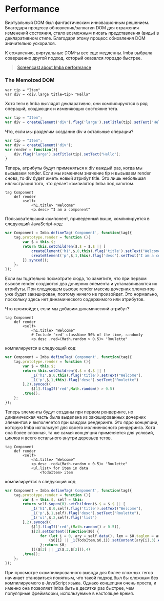 
# Performance

Виртуальный DOM был фантастическим инновационным решением. Благодаря процессу обновления/заплатки DOM для отражения изменений состояния, стало возможным писать представления (виды) в декларативном стиле. Благодаря этому процесс обновления DOM значительно ускорился.

К сожалению, виртуальные DOM-ы все еще медленны. Imba выбрала совершенно другой подход, который оказался *гораздо* быстрее.

> [Screencast about Imba performance](https://scrimba.com/p/c6B9rAM)

### The Memoized DOM

```imba
var tip = "Item"
var div = <div.large title=tip> "Hello"
```

Хотя теги в Imba выглядят декларативно, они компилируются в ряд операций, создающих и изменяющих состояние тега.

```javascript
var tip = "Item";
var div = createElement('div').flag('large').setTitle(tip).setText("Hello");
```

Что, если мы разделим создание div и остальные операции?

```javascript
var tip = "Item";
var div = createElement('div');
var render = function(){
    div.flag('large').setTitle(tip).setText("Hello");
}
```

Теперь, атрибуты будут применяться к div каждый раз, когда мы вызываем render. Если мы изменяем значение tip и вызываем render снова, то div будет иметь новый атрибут title. Это лишь небольшая иллюстрация того, что делает компилятор Imba под капотом.

```imba
tag Component
    def render
        <self>
            <h1.title> "Welcome"
            <p.desc> "I am a component"
```

Пользовательский компонент, приведенный выше, компилируется в следующий JavaScript-код:

```javascript
var Component = Imba.defineTag('Component', function(tag){
    tag.prototype.render = function (){
        var $ = this.$;
        return this.setChildren($.$ = $.$ || [
            createElement('h1',$,0,this).flag('title').setText("Welcome"),
            createElement('p',$,1,this).flag('desc').setText("I am a component")
        ]).synced();
    };
});
```

Если вы тщательно посмотрите сюда, то заметите, что при первом вызове render создаются два дочерних элемента и устанавливаются их атрибуты. При следующем вызове render массив дочерних элементов уже будет закэширован, поэтому ничего не произойдет. Это нормально, поскольку здесь нет динамического содержимого или атрибутов.

Что произойдет, если мы добавим динамический атрибут?

```imba
tag Component
    def render
        <self>
            <h1.title> "Welcome"
            # Include 'red' className 50% of the time, randomly
            <p.desc .red=(Math.random > 0.5)> "Roulette"
```

компилируется в следующий код:

```javascript
var Component = Imba.defineTag('Component', function(tag){
    tag.prototype.render = function (){
        var $ = this.$;
        return this.setChildren($.$ = $.$ || [
            _1('h1',$,0,this).flag('title').setText("Welcome"),
            _1('p',$,1,this).flag('desc').setText("Roulette")
        ],2).synced((
            $[1].flagIf('red',Math.random() > 0.5)
        ,true));
    };
});
```

Теперь элементы будут созданы при первом рендеринге, но динамическая часть была выделена из закэшированных дочерних элементов и выполняется при каждом рендеринге. Это ядро концепции, которую Imba использует для своего молниеносного рендеринга. Хотя она более сложная, та же самая концепция применяется для условий, циклов и всего остального внутри деревьев тегов.

```imba
tag Component
    def render
        <self>
            <h1.title> "Welcome"
            <p.desc .red=(Math.random > 0.5)> "Roulette"
            <ul.list> for item in data
                <TodoItem> item
```

компилируется в следующий код:

```javascript
var Component = Imba.defineTag('Component', function(tag){
    tag.prototype.render = function (){
        var $ = this.$, self = this;
        return self.$open(0).setChildren($.$ = $.$ || [
            _1('h1',$,0,self).flag('title').setText("Welcome"),
            _1('p',$,1,self).flag('desc').setText("Roulette"),
            _1('ul',$,2,self).flag('list')
        ],2).synced((
            $[1].flagIf('red',(Math.random() > 0.5)),
            $[2].setContent((function($0) {
                for (let i = 0, ary = self.data(), len = $0.taglen = ary.length; i < len; i++) {
                    ($0[i] || _1(TodoItem,$0,i)).setContent(ary[i],3).end();
                };return $0;
            })($[3] || _2($,3,$[2])),4)
        ,true));
    };
});
```

При просмотре скомпилированного вывода для более сложных тегов начинает становиться понятным, что такой подход был бы сложным без компилируемого в JavaScript языка. Однако концепция очень проста, и именно она позволяет Imba быть в десятки раз быстрее, чем популярные фреймворки, используемые в настоящее время.
